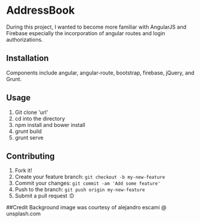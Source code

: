 # AddressBook

During this project, I wanted to become more familiar with AngularJS and Firebase especially the incorporation of angular routes and login authorizations.

## Installation

Components include angular, angular-route, bootstrap, firebase, jQuery, and Grunt.

## Usage
1. Git clone 'url'
2. cd into the directory
3. npm install and bower install
4. grunt build
5. grunt serve

## Contributing
1. Fork it!
2. Create your feature branch: `git checkout -b my-new-feature`
3. Commit your changes: `git commit -am 'Add some feature'`
4. Push to the branch: `git push origin my-new-feature`
5. Submit a pull request :D

##Credit
Background image was courtesy of alejandro escami @ unsplash.com
